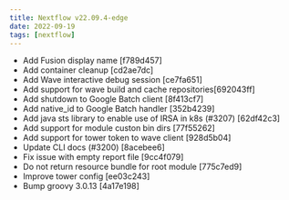 ```yaml
---
title: Nextflow v22.09.4-edge
date: 2022-09-19
tags: [nextflow]
---
```


- Add Fusion display name [f789d457]
- Add container cleanup [cd2ae7dc]
- Add Wave interactive debug session [ce7fa651]
- Add support for wave build and cache repositories[692043ff]
- Add shutdown to Google Batch client  [8f413cf7]
- Add native_id to Google Batch handler [352b4239]
- Add java sts library to enable use of IRSA in k8s (#3207) [62df42c3] <Vishwas>
- Add support for module custon bin dirs [77f55262]
- Add support for tower token to wave client [928d5b04]
- Update CLI docs (#3200) [8acebee6] <Marcel Ribeiro Dantas>
- Fix issue with empty report file [9cc4f079]
- Do not return resource bundle for root module [775c7ed9]
- Improve tower config [ee03c243]
- Bump groovy 3.0.13 [4a17e198]
